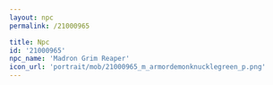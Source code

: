 ```yaml
---
layout: npc
permalink: /21000965

title: Npc
id: '21000965'
npc_name: 'Madron Grim Reaper'
icon_url: 'portrait/mob/21000965_m_armordemonknucklegreen_p.png'
---
```

